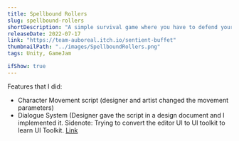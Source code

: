 ```yaml
---
title: Spellbound Rollers
slug: spellbound-rollers
shortDescription: "A simple survival game where you have to defend yourself against living dice with your own through utilizing several special powers: Fire, poison, ice etc... Collect the chips, gain XP and unlock more powers!"
releaseDate: 2022-07-17
link: "https://team-auboreal.itch.io/sentient-buffet"
thumbnailPath: "../images/SpellboundRollers.png"
tags: Unity, GameJam

ifShow: true
---
```


Features that I did:
* Character Movement script (designer and artist changed the movement parameters)
* Dialogue System (Designer gave the script in a design document and I implemented it. Sidenote: Trying to convert the editor UI to UI toolkit to learn UI Toolkit. [Link](https://github.com/GnoxNahte/DialogueSystem)
<!-- TODO Add the correct link to the portfolio website -->